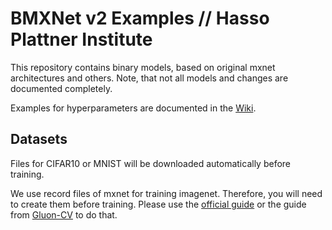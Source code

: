 # BMXNet v2 Examples // Hasso Plattner Institute

This repository contains binary models, based on original mxnet architectures and others.
Note, that not all models and changes are documented completely.

Examples for hyperparameters are documented in the [Wiki](https://github.com/hpi-xnor/BMXNet-v2-wiki/blob/master/hyperparameters.md).

## Datasets

Files for CIFAR10 or MNIST will be downloaded automatically before training.

We use record files of mxnet for training imagenet.
Therefore, you will need to create them before training.
Please use the [official guide](https://mxnet.incubator.apache.org/tutorials/vision/large_scale_classification.html) or the guide from [Gluon-CV](https://gluon-cv.mxnet.io/build/examples_datasets/recordio.html#imagerecord-file-for-imagenet) to do that.
